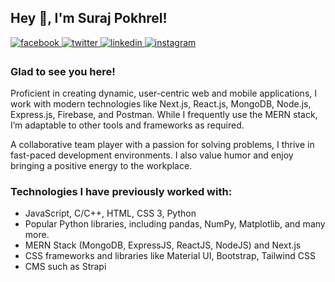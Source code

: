## Hey 👋, I'm Suraj Pokhrel!
  

<a href="https://www.facebook.com/hisurajhere" target="_blank">
<img src=https://img.shields.io/badge/facebook-%232E87FB.svg?&style=for-the-badge&logo=facebook&logoColor=white alt=facebook style="margin-bottom: 5px;" />
</a>
<a href="https://twitter.com/imsupkofficial" target="_blank">
<img src=https://img.shields.io/badge/twitter-%2300acee.svg?&style=for-the-badge&logo=twitter&logoColor=white alt=twitter style="margin-bottom: 5px;" />
</a>
<a href="https://linkedin.com/in/suraj-pokherel" target="_blank">
<img src=https://img.shields.io/badge/linkedin-%231E77B5.svg?&style=for-the-badge&logo=linkedin&logoColor=white alt=linkedin style="margin-bottom: 5px;" />
</a>
<a href="https://instagram.com/imsupk" target="_blank">
<img src=https://img.shields.io/badge/instagram-%23000000.svg?&style=for-the-badge&logo=instagram&logoColor=white alt=instagram style="margin-bottom: 5px;" />
</a>  
  
### Glad to see you here!  
Proficient in creating dynamic, user-centric web and mobile applications, I work with modern technologies like Next.js, React.js, MongoDB, Node.js, Express.js, Firebase, and Postman. While I frequently use the MERN stack, I’m adaptable to other tools and frameworks as required.

A collaborative team player with a passion for solving problems, I thrive in fast-paced development environments. I also value humor and enjoy bringing a positive energy to the workplace.
<br/>


### Technologies I have previously worked with:

- JavaScript, C/C++, HTML, CSS 3, Python
- Popular Python libraries, including pandas, NumPy, Matplotlib, and many more.
- MERN Stack (MongoDB, ExpressJS, ReactJS, NodeJS) and Next.js
- CSS frameworks and libraries like Material UI, Bootstrap, Tailwind CSS
- CMS such as Strapi



